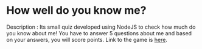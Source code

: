 
# How well do you know me?

Description : Its small quiz developed using NodeJS to check how much do you know about me! You have to answer 5 questions about me and based on your answers, you will score points.
Link to the game is [here](https://replit.com/@RomaBulani/markOne?embed=1&output=1#index.js).
